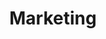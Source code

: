 ---
title: "Marketing"
short_description: "Creative interaction design for my client who done work"
image: "/assets/imgs/service/rm/icon/service-icon-3.png"
meta:
  meta_title: "Marketing"
  meta_description: "Marketing description"
---